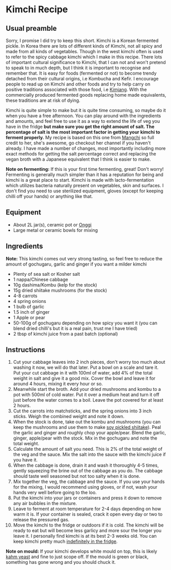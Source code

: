 # Kimchi Recipe

## Usual preamble

Sorry, I promise I did try to keep this short. Kimchi is a Korean fermented pickle. In Korea there are lots of different kinds of Kimchi, not all spicy and made from all kinds of vegetables. Though in the west kimchi often is used to refer to the spicy cabbage kimchi which I make in this recipe. There lots of important cultural significance to Kimchi, that I can not and won't pretend to speak to in much depth, but I think it is important to recognise and remember that. It is easy for foods (fermented or not) to become trendy detached from their cultural origins, i.e Kombucha and Kefir. I encourage people to read up on Kimchi and other foods and try to help carry on positive traditions associated with those food, i.e [Kimjang](https://ich.unesco.org/en/RL/kimjang-making-and-sharing-kimchi-in-the-republic-of-korea-00881). With the commercially produced fermented goods replacing home made equivalents, these traditions are at risk of dying.

Kimchi is quite simple to make but it is quite time consuming, so maybe do it when you have a free afternoon. You can play around with the ingredients and amounts, and feel free to use it as a way to extend the life of veg you have in the fridge **but make sure you get the right amount of salt. The percentage of salt is the most important factor in getting your kimchi to ferment properly.** My recipe is based on this one from [Mangchi](https://www.youtube.com/watch?v=nLdvLt8XQ3Y) so full credit to her, she's awesome, go checkout her channel if you haven't already. I have made a number of changes, most importantly including more exact methods for getting the salt percentage correct and replacing the vegan broth with a Japanese equivalent that I think is easier to make.

**Note on fermenting:** If this is your first time fermenting, great! Don't worry! Fermenting is generally much simpler than it has a reputation for being and kimchi is a great place to start. Kimchi is made with lacto-fermentation which utilizes bacteria naturally present on vegetables, skin and surfaces. I don't find you need to use sterilized equipment, gloves (except for keeping chilli off your hands) or anything like that.

## Equipment

* About 2L jar(s), ceramic pot or [Onggi](https://en.wikipedia.org/wiki/Onggi)
* Large metal or ceramic bowls for mixing

## Ingredients 

**Note:** This kimchi comes out very strong tasting, so feel free to reduce the amount of gochugaru, garlic and ginger if you want a milder kimchi

* Plenty of sea salt or Kosher salt
* 1 nappa/Chinese cabbage 
* 10g dashima/Kombu (kelp for the stock)
* 15g dried shiitake mushrooms (for the stock)
* 4-8 carrots
* 4 spring onions
* 1 bulb of garlic
* 1.5 inch of ginger
* 1 Apple or pear
* 50-100g of gochugaru depending on how spicy you want it (you can blend dried chilli's but it is a real pain, trust me I have tried)
* 2 tbsp of kimchi juice from a past batch (optional)

## Instructions

1. Cut your cabbage leaves into 2 inch pieces, don't worry too much about washing it now, we will do that later. Put a bowl on a scale and tare it. Put your cut cabbage in it with 100ml of water, add 4% of the total weight in salt and give it a good mix. Cover the bowl and leave it for around 4 hours, mixing it every hour or so.
2. Meanwhile start the broth. Add your dried mushrooms and kombu to a pot with 500ml of cold water. Put it over a medium heat and turn it off just before the water comes to a boil. Leave the pot covered for at least 2 hours.
3. Cut the carrots into matchsticks, and the spring onions into 3 inch sticks. Weigh the combined weight and note it down.
4. When the stock is done, take out the kombu and mushrooms (you can keep the mushrooms and use them to make [soy pickled shiitake](https://cleanplates.com/recipe/pickled-shiitake-mushroom-recipe/)). Peal the garlic and ginger and roughly chop your apple/pear. Blend the garlic, ginger, apple/pear with the stock. Mix in the gochugaru and note the total weight. 
5. Calculate the amount of salt you need. This is 2% of the total weight of the veg and the sauce. Mix the salt into the sauce with the kimchi juice if you have it.
6. When the cabbage is done, drain it and wash it thoroughly 4-5 times, gently squeezing the brine out of the cabbage as you do. The cabbage should taste well seasoned but not too salty when it is done.
7. Mix together the veg, the cabbage and the sauce. If you use your hands for the mixing, I would recommend using gloves, or if not, wash your hands very well before going to the loo.
8. Put the kimchi into your jars or containers and press it down to remove any air bubbles in the mixture.
9. Leave to ferment at room temperature for 2-4 days depending on how warm it is. If your container is sealed, crack it open every day or two to release the pressured gas. 
10. Move the kimchi to the fridge or outdoors if it is cold. The kimchi will be ready to eat but will become less garlicy and more sour the longer you leave it. I personally find kimchi is at its best 2-3 weeks old. You can keep kimchi pretty much [indefinitely in the fridge](https://www.youtube.com/watch?v=Q2-UqR-cqnU). 

**Note on mould:** If your kimchi develops white mould on top, this is likely [kahm yeast](https://melissaknorris.com/kahm-yeast/) and fine to just scope off. If the mould is green or black, something has gone wrong and you should chuck it.

